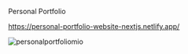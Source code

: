 Personal Portfolio

https://personal-portfolio-website-nextjs.netlify.app/

![personalportfoliomio](https://user-images.githubusercontent.com/64506662/234726820-48d7776f-f120-4ec5-bf51-749a50259bad.png)
